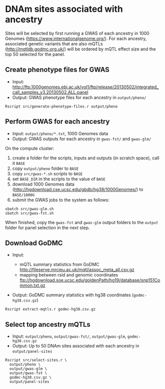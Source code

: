 # DNAm sites associated with ancestry

Sites will be selected by first running
a GWAS of each ancestry in 1000 Genomes (https://www.internationalgenome.org/).
For each ancestry, associated genetic variants that are also mQTLs (http://mqtldb.godmc.org.uk/)
will be ordered by mQTL effect size
and the top 50 selected for the panel.

## Create phenotype files for GWAS

* Input: http://ftp.1000genomes.ebi.ac.uk/vol1/ftp/release/20130502/integrated_call_samples_v3.20130502.ALL.panel
* Output: GWAS phenotype files for each ancestry in `output/pheno/`

```
Rscript src/generate-phenotype-files.r output/pheno
```

## Perform GWAS for each ancestry

* Input: `output/pheno/*.txt`, 1000 Genomes data
* Output: GWAS outputs for each ancestry in `gwas-fst/` and `gwas-glm/` 

On the compute cluster:
1. create a folder for the scripts, inputs and outputs (in scratch space), call it `BASE`
2. copy `output/pheno` folder to `BASE`
3. copy `src/gwas-*.sh` scripts to `BASE`
4. set `BASE_DIR` in the scripts to the value of `BASE`
5. download 1000 Genomes data (http://hgdownload.cse.ucsc.edu/gbdb/hg38/1000Genomes/) to `BASE/1000G`
6. submit the GWAS jobs to the system as follows:
```
sbatch src/gwas-glm.sh
sbatch src/gwas-fst.sh
```

When finished, copy the `gwas-fst` and `gwas-glm` output folders
to the `output` folder for panel selection in the next step.

## Download GoDMC

* Input:
  - mQTL summary statistics from GoDMC http://fileserve.mrcieu.ac.uk/mqtl/assoc_meta_all.csv.gz
  - mapping between rsid and genomic coordinates ftp://hgdownload.soe.ucsc.edu/goldenPath/hg19/database/snp151Common.txt.gz

* Output: GoDMC summary statistics with hg38 coordinates (`godmc-hg38.csv.gz`)

```
Rscript extract-mqtls.r godmc-hg38.csv.gz
```

## Select top ancestry mQTLs

* Input: `output/pheno`, `output/gwas-fst/`, `output/gwas-glm`, `godmc-hg38.csv.gz`
* Output: Up to 50 DNAm sites associated with each ancestry in `output/panel-sites`

```
Rscript src/select-sites.r \
  output/pheno \
  output/gwas-glm \
  output/gwas-fst \
  godmc-hg38.csv.gz \
  output/panel-sites
```
